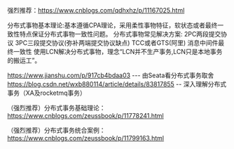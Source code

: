 强烈推荐：https://www.cnblogs.com/qdhxhz/p/11167025.html

分布式事物基本理论:基本遵循CPA理论，采用柔性事物特征，软状态或者最终一致性特点保证分布式事物一致性问题。
分布式事物常见解决方案:
2PC两段提交协议
3PC三段提交协议(弥补两端提交协议缺点)
TCC或者GTS(阿里)
消息中间件最终一致性
使用LCN解决分布式事物，理念“LCN并不生产事务,LCN只是本地事务的搬运工”。


https://www.jianshu.com/p/917cb4bdaa03 --- 由Seata看分布式事务取舍
https://blog.csdn.net/wxb880114/article/details/83817855 -- 深入理解分布式事务（XA及rocketmq事务）

（强烈推荐）分布式事务基础理论：https://www.cnblogs.com/zeussbook/p/11778241.html

（强烈推荐）分布式事务统合案例：https://www.cnblogs.com/zeussbook/p/11799163.html